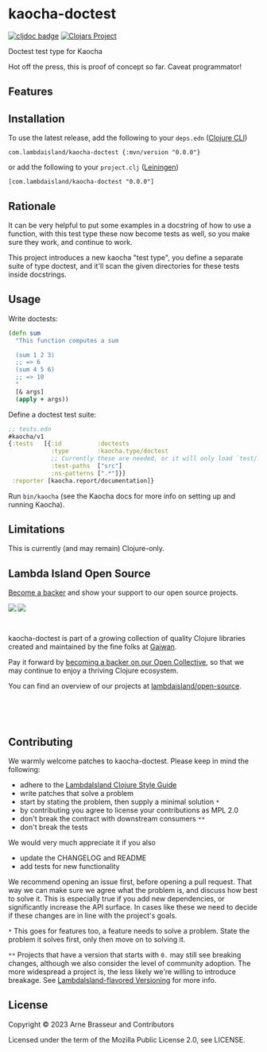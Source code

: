 # kaocha-doctest

<!-- badges -->
[![cljdoc badge](https://cljdoc.org/badge/com.lambdaisland/kaocha-doctest)](https://cljdoc.org/d/com.lambdaisland/kaocha-doctest) [![Clojars Project](https://img.shields.io/clojars/v/com.lambdaisland/kaocha-doctest.svg)](https://clojars.org/com.lambdaisland/kaocha-doctest)
<!-- /badges -->

Doctest test type for Kaocha

Hot off the press, this is proof of concept so far. Caveat programmator!

## Features

<!-- installation -->
## Installation

To use the latest release, add the following to your `deps.edn` ([Clojure CLI](https://clojure.org/guides/deps_and_cli))

```
com.lambdaisland/kaocha-doctest {:mvn/version "0.0.0"}
```

or add the following to your `project.clj` ([Leiningen](https://leiningen.org/))

```
[com.lambdaisland/kaocha-doctest "0.0.0"]
```
<!-- /installation -->

## Rationale

It can be very helpful to put some examples in a docstring of how to use a
function, with this test type these now become tests as well, so you make sure
they work, and continue to work.

This project introduces a new kaocha "test type", you define a separate suite of
type doctest, and it'll scan the given directories for these tests inside
docstrings.

## Usage

Write doctests:

```clj
(defn sum
  "This function computes a sum

  (sum 1 2 3)
  ;; => 6
  (sum 4 5 6)
  ;; => 10
  "
  [& args]
  (apply + args))
```

Define a doctest test suite:

```clj
;; tests.edn
#kaocha/v1
{:tests   [{:id          :doctests
            :type        :kaocha.type/doctest
            ;; Currently these are needed, or it will only load `test/.*_test.clj`, we're working on fixing that.
            :test-paths  ["src"]
            :ns-patterns [".*"]}]
 :reporter [kaocha.report/documentation]}
```

Run `bin/kaocha` (see the Kaocha docs for more info on setting up and running Kaocha).

## Limitations

This is currently (and may remain) Clojure-only.

<!-- opencollective -->
## Lambda Island Open Source

[Become a backer](https://opencollective.com/lambda-island) and show your support to our open source projects.

<a href="https://opencollective.com/mochajs"><img src="https://opencollective.com/mochajs/tiers/backers.svg?limit=30&button=false&avatarHeight=46&width=750"></a>
<img align="left" src="https://github.com/lambdaisland/open-source/raw/master/artwork/lighthouse_readme.png">

&nbsp;

kaocha-doctest is part of a growing collection of quality Clojure libraries created and maintained
by the fine folks at [Gaiwan](https://gaiwan.co).

Pay it forward by [becoming a backer on our Open Collective](http://opencollective.com/lambda-island),
so that we may continue to enjoy a thriving Clojure ecosystem.

You can find an overview of our projects at [lambdaisland/open-source](https://github.com/lambdaisland/open-source).

&nbsp;

&nbsp;
<!-- /opencollective -->

<!-- contributing -->
## Contributing

We warmly welcome patches to kaocha-doctest. Please keep in mind the following:

- adhere to the [LambdaIsland Clojure Style Guide](https://nextjournal.com/lambdaisland/clojure-style-guide)
- write patches that solve a problem 
- start by stating the problem, then supply a minimal solution `*`
- by contributing you agree to license your contributions as MPL 2.0
- don't break the contract with downstream consumers `**`
- don't break the tests

We would very much appreciate it if you also

- update the CHANGELOG and README
- add tests for new functionality

We recommend opening an issue first, before opening a pull request. That way we
can make sure we agree what the problem is, and discuss how best to solve it.
This is especially true if you add new dependencies, or significantly increase
the API surface. In cases like these we need to decide if these changes are in
line with the project's goals.

`*` This goes for features too, a feature needs to solve a problem. State the problem it solves first, only then move on to solving it.

`**` Projects that have a version that starts with `0.` may still see breaking changes, although we also consider the level of community adoption. The more widespread a project is, the less likely we're willing to introduce breakage. See [LambdaIsland-flavored Versioning](https://github.com/lambdaisland/open-source#lambdaisland-flavored-versioning) for more info.
<!-- /contributing -->

<!-- license -->
## License

Copyright &copy; 2023 Arne Brasseur and Contributors

Licensed under the term of the Mozilla Public License 2.0, see LICENSE.
<!-- /license -->
